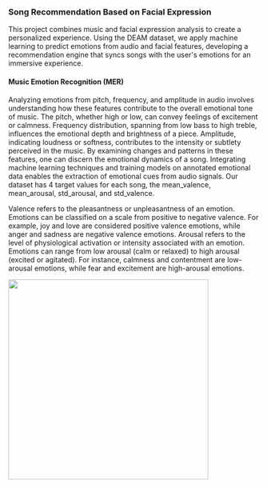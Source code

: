 ### Song Recommendation Based on Facial Expression
This project combines music and facial expression analysis to create a personalized experience. Using the DEAM dataset, we apply machine learning to predict emotions from audio and facial features, developing a recommendation engine that syncs songs with the user's emotions for an immersive experience.

#### Music Emotion Recognition (MER) 
Analyzing emotions from pitch, frequency, and amplitude in audio involves understanding
how these features contribute to the overall emotional tone of music. The pitch, whether high
or low, can convey feelings of excitement or calmness. Frequency distribution, spanning from
low bass to high treble, influences the emotional depth and brightness of a piece. Amplitude,
indicating loudness or softness, contributes to the intensity or subtlety perceived in the music.
By examining changes and patterns in these features, one can discern the emotional dynamics
of a song. Integrating machine learning techniques and training models on annotated
emotional data enables the extraction of emotional cues from audio signals.
Our dataset has 4 target values for each song, the mean_valence, mean_arousal, std_arousal,
and std_valence.

Valence refers to the pleasantness or unpleasantness of an emotion. Emotions can be classified
on a scale from positive to negative valence. For example, joy and love are considered positive
valence emotions, while anger and sadness are negative valence emotions.
Arousal refers to the level of physiological activation or intensity associated with an emotion.
Emotions can range from low arousal (calm or relaxed) to high arousal (excited or agitated).
For instance, calmness and contentment are low-arousal emotions, while fear and excitement
are high-arousal emotions.

<img src="https://github.com/user-attachments/assets/c96faac7-de1a-4242-9416-132025b76ddc" width="400" height="400"/>




